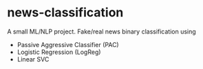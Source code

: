 # news-classification
A small ML/NLP project.
Fake/real news binary classification using 
- Passive Aggressive Classifier (PAC)
- Logistic Regression (LogReg)
- Linear SVC 